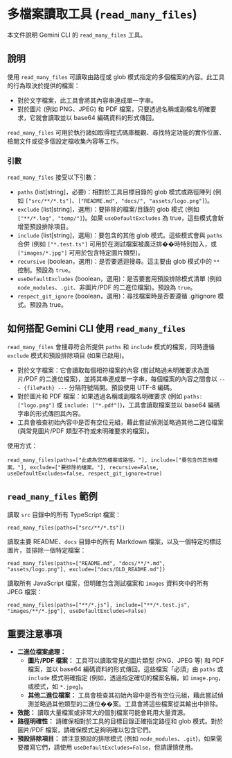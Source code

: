 # 多檔案讀取工具 (`read_many_files`)

本文件說明 Gemini CLI 的 `read_many_files` 工具。

## 說明

使用 `read_many_files` 可讀取由路徑或 glob 模式指定的多個檔案的內容。此工具的行為取決於提供的檔案：

- 對於文字檔案，此工具會將其內容串連成單一字串。
- 對於圖片 (例如 PNG、JPEG) 和 PDF 檔案，只要透過名稱或副檔名明確要求，它就會讀取並以 base64 編碼資料的形式傳回。

`read_many_files` 可用於執行諸如取得程式碼庫概觀、尋找特定功能的實作位置、檢閱文件或從多個設定檔收集內容等工作。

### 引數

`read_many_files` 接受以下引數：

- `paths` (list[string]，必要)：相對於工具目標目錄的 glob 模式或路徑陣列 (例如 `["src/**/*.ts"]`、`["README.md", "docs/", "assets/logo.png"]`)。
- `exclude` (list[string]，選用)：要排除的檔案/目錄的 glob 模式 (例如 `["**/*.log", "temp/"]`)。如果 `useDefaultExcludes` 為 true，這些模式會新增至預設排除項目。
- `include` (list[string]，選用)：要包含的其他 glob 模式。這些模式會與 `paths` 合併 (例如 `["*.test.ts"]` 可用於在測試檔案被廣泛排��時特別加入，或 `["images/*.jpg"]` 可用於包含特定圖片類型)。
- `recursive` (boolean，選用)：是否要遞迴搜尋。這主要由 glob 模式中的 `**` 控制。預設為 `true`。
- `useDefaultExcludes` (boolean，選用)：是否要套用預設排除模式清單 (例如 `node_modules`、`.git`、非圖片/PDF 的二進位檔案)。預設為 `true`。
- `respect_git_ignore` (boolean，選用)：尋找檔案時是否要遵循 .gitignore 模式。預設為 true。

## 如何搭配 Gemini CLI 使用 `read_many_files`

`read_many_files` 會搜尋符合所提供 `paths` 和 `include` 模式的檔案，同時遵循 `exclude` 模式和預設排除項目 (如果已啟用)。

- 對於文字檔案：它會讀取每個相符檔案的內容 (嘗試略過未明確要求為圖片/PDF 的二進位檔案)，並將其串連成單一字串，每個檔案的內容之間會以 `--- {filePath} ---` 分隔符號隔開。預設使用 UTF-8 編碼。
- 對於圖片和 PDF 檔案：如果透過名稱或副檔名明確要求 (例如 `paths: ["logo.png"]` 或 `include: ["*.pdf"]`)，工具會讀取檔案並以 base64 編碼字串的形式傳回其內容。
- 工具會檢查初始內容中是否有空位元組，藉此嘗試偵測並略過其他二進位檔案 (與常見圖片/PDF 類型不符或未明確要求的檔案)。

使用方式：

```
read_many_files(paths=["此處為您的檔案或路徑。"], include=["要包含的其他檔案。"], exclude=["要排除的檔案。"], recursive=False, useDefaultExcludes=false, respect_git_ignore=true)
```

## `read_many_files` 範例

讀取 `src` 目錄中的所有 TypeScript 檔案：

```
read_many_files(paths=["src/**/*.ts"])
```

讀取主要 README、`docs` 目錄中的所有 Markdown 檔案，以及一個特定的標誌圖片，並排除一個特定檔案：

```
read_many_files(paths=["README.md", "docs/**/*.md", "assets/logo.png"], exclude=["docs/OLD_README.md"])
```

讀取所有 JavaScript 檔案，但明確包含測試檔案和 `images` 資料夾中的所有 JPEG 檔案：

```
read_many_files(paths=["**/*.js"], include=["**/*.test.js", "images/**/*.jpg"], useDefaultExcludes=False)
```

## 重要注意事項

- **二進位檔案處理：**
  - **圖片/PDF 檔案：** 工具可以讀取常見的圖片類型 (PNG、JPEG 等) 和 PDF 檔案，並以 base64 編碼資料的形式傳回。這些檔案「必須」由 `paths` 或 `include` 模式明確指定 (例如，透過指定確切的檔案名稱，如 `image.png`，或模式，如 `*.jpeg`)。
  - **其他二進位檔案：** 工具會檢查其初始內容中是否有空位元組，藉此嘗試偵測並略過其他類型的二進位��案。工具會將這些檔案從其輸出中排除。
- **效能：** 讀取大量檔案或非常大的個別檔案可能會耗用大量資源。
- **路徑明確性：** 請確保相對於工具的目標目錄正確指定路徑和 glob 模式。對於圖片/PDF 檔案，請確保模式足夠明確以包含它們。
- **預設排除項目：** 請注意預設的排除模式 (例如 `node_modules`、`.git`)，如果需要覆寫它們，請使用 `useDefaultExcludes=False`，但請謹慎使用。
